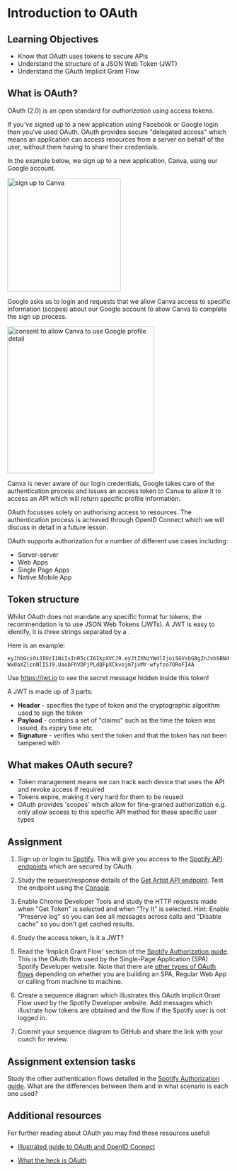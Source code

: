 # Introduction to OAuth

## Learning Objectives
* Know that OAuth uses tokens to secure APIs
* Understand the structure of a JSON Web Token (JWT)
* Understand the OAuth Implicit Grant Flow

## What is OAuth?
OAuth (2.0) is an open standard for <em>authorization</em> using access tokens.

If you've signed up to a new application using Facebook or Google login then you’ve used OAuth. OAuth provides secure "delegated access" which means an application can access resources from a server on behalf of the user, without them having to share their credentials. 

In the example below, we sign up to a new application, Canva, using our Google account. 

<img width="256" alt="sign up to Canva" src="https://user-images.githubusercontent.com/1316724/130577304-1346484b-b581-499e-9586-827498ccd6e5.PNG">

Google asks us to login and requests that we allow Canva access to specific information (scopes) about our Google account to allow Canva to complete the sign up process. 

<img width="332" alt="consent to allow Canva to use Google profile detail" src="https://user-images.githubusercontent.com/1316724/130577369-4488f97b-a1fb-4803-8e33-b2fdc92df0eb.PNG">

Canva is never aware of our login credentials, Google takes care of the authentication process and issues an access token to Canva to allow it to access an API which will return specific profile information.

OAuth focusses solely on authorising access to resources. The authentication process is achieved through OpenID Connect which we will discuss in detail in a future lesson.

OAuth supports authorization for a number of different use cases including:
* Server-server  
* Web Apps
* Single Page Apps
* Native Mobile App

## Token structure 
Whilst OAuth does not mandate any specific format for tokens, the recommendation is to use JSON Web Tokens (JWTs). A JWT is easy to identify, it is three strings separated by a `.`

Here is an example:

`eyJhbGciOiJIUzI1NiIsInR5cCI6IkpXVCJ9.eyJtZXNzYWdlIjoiSGVsbG8gZnJvbSBNdWx0aXZlcnNlISJ9.UaobFhVDPjPLdQFpXCkvojm7jxMY-wfyfzo7ORoFI4A`

Use https://jwt.io to see the secret message hidden inside this token! 

A JWT is made up of 3 parts:

* **Header** - specifies the type of token and the cryptographic algorithm used to sign the token
* **Payload** - contains a set of "claims" such as the time the token was issued, its expiry time etc.
* **Signature** - verifies who sent the token and that the token has not been tampered with

## What makes OAuth secure?
  * Token management means we can track each device that uses the API and revoke access if required
  * Tokens expire, making it very hard for them to be reused
  * OAuth provides 'scopes' which allow for fine-grained authorization e.g. only allow access to this specific API method for these specific user types


## Assignment
1. Sign up or login to [Spotify](https://accounts.spotify.com/en/login). This will give you access to the [Spotify API endpoints](https://developer.spotify.com/documentation/web-api/reference/#/) which are secured by OAuth.

1. Study the request/response details of the [Get Artist API endpoint](https://developer.spotify.com/documentation/web-api/reference/#/operations/get-an-artist). Test the endpoint using the [Console](https://developer.spotify.com/console/get-artist). 

1. Enable Chrome Developer Tools and study the HTTP requests made when "Get Token" is selected and when "Try It" is selected. Hint: Enable "Preserve log" so you can see all messages across calls and "Disable cache" so you don't get cached results. 

1. Study the access token, is it a JWT?

1. Read the 'Implicit Grant Flow' section of the [Spotify Authorization guide](https://developer.spotify.com/documentation/general/guides/authorization-guide/#implicit-grant-flow). This is the OAuth flow used by the Single-Page Application (SPA) Spotify Developer website. Note that there are [other types of OAuth flows](https://auth0.com/docs/authorization/flows/which-oauth-2-0-flow-should-i-use) depending on whether you are building an SPA, Regular Web App or calling from machine to machine.

1. Create a sequence diagram which illustrates this OAuth Implicit Grant Flow used by the Spotify Developer website. Add messages which illustrate how tokens are obtained and the flow if the Spotify user is not logged in. 

1. Commit your sequence diagram to GitHub and share the link with your coach for review.

## Assignment extension tasks
Study the other authentication flows detailed in the [Spotify Authorization guide](https://developer.spotify.com/documentation/general/guides/authorization-guide). What are the differences between them and in what scenario is each one used?

## Additional resources
For further reading about OAuth you may find these resources useful:
* [Illustrated guide to OAuth and OpenID Connect](https://developer.okta.com/blog/2019/10/21/illustrated-guide-to-oauth-and-oidc)

* [What the heck is OAuth](https://developer.okta.com/blog/2017/06/21/what-the-heck-is-oauth)